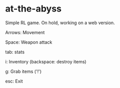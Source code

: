 # at-the-abyss
Simple RL game. On hold, working on a web version.


Arrows: Movement

Space: Weapon attack

tab: stats

i: Inventory (backspace: destroy items)

g: Grab items ('!')

esc: Exit
